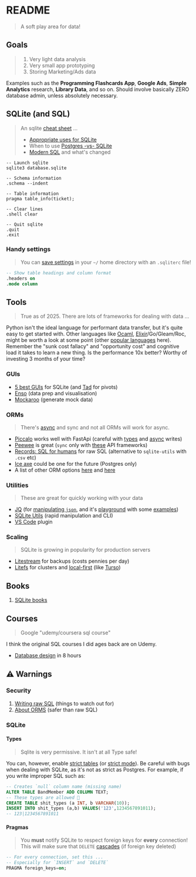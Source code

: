 # README

> A soft play area for data!

## Goals

> 1. Very light data analysis
> 2. Very small app prototyping
> 3. Storing Marketing/Ads data

Examples such as the **Programming Flashcards App**, **Google Ads**, **Simple Analytics** research, **Library Data**, and so on. Should involve basically ZERO database admin, unless absolutely necessary.


## SQLite (and SQL)

> An sqlite [cheat sheet](https://vhernando.github.io/sqlite3-cheat-sheet) ...
> - [Appropriate uses for SQLite](https://www.sqlite.org/whentouse.html)
> - When to use [Postgres -vs- SQLite](https://www.boltic.io/blog/postgresql-vs-sqlite)
> - [Modern SQL](https://modern-sql.com/) and what's changed

```terminal
-- Launch sqlite
sqlite3 database.sqlite

-- Schema information
.schema --indent

-- Table information
pragma table_info(ticket);

-- Clear lines
.shell clear

-- Quit sqlite
.quit
.exit
```

### Handy settings

> You can [save settings](https://stackoverflow.com/a/42910299) in your `~/` home directory with an `.sqliterc` file!

```sql
-- Show table headings and column format
.headers on
.mode column
```


## Tools

> True as of 2025. There are lots of frameworks for dealing with data ...

Python isn't the ideal language for performant data transfer, but it's quite easy to get started with. Other languages like [Ocaml](https://aantron.github.io/dream/), [Elixir](https://www.phoenixframework.org/)/Go/Gleam/Roc, might be worth a look at some point (other [popular languages](https://survey.stackoverflow.co/2024/technology) here). Remember the "sunk cost fallacy" and "opportunity cost" and cognitive load it takes to learn a new thing. Is the performance 10x better? Worthy of investing 3 months of your time?

### GUIs

- [5 best GUIs](https://turso.tech/blog/5-best-free-sqlite-gui) for SQLite (and [Tad](https://www.tadviewer.com/) for pivots)
- [Enso](https://help.enso.org/) (data prep and visualisation)
- [Mockaroo](https://www.mockaroo.com/) (generate mock data)

### ORMs

> There's [async](https://www.youtube.com/watch?v=GSiZkP7cI80) and sync and not all ORMs will work for async.

- [Piccalo](https://piccolo-orm.com/) works well with FastApi (careful with [types](https://github.com/piccolo-orm/piccolo/issues/1187) and [async](https://piccolo-orm.readthedocs.io/en/1.3.2/piccolo/tutorials/using_sqlite_and_asyncio_effectively.html) writes)
- [Peewee](https://docs.peewee-orm.com/en/latest/) is great (`sync` only with [these](https://docs.peewee-orm.com/en/latest/peewee/database.html#framework-integration) API frameworks)
- [Records: SQL for humans](https://github.com/kennethreitz/records) for raw SQL (alternative to `sqlite-utils` with `.csv` etc)
- [Ice axe](https://github.com/piercefreeman/iceaxe) could be one for the future (Postgres only)
- A list of other ORM options [here](https://github.com/grundic/awesome-python-models?tab=readme-ov-file#odm-orm-active-record) and [here](https://github.com/vajol/python-data-engineering-resources/blob/main/resources/orms-for-python.md#list-of-orms)


### Utilities

> These are great for quickly working with your data

- [JQ](https://jqlang.org/) (for [manipulating `json`](https://programminghistorian.org/en/lessons/json-and-jq), and it's [playground](https://play.jqlang.org/) with some [examples](https://programminghistorian.org/en/lessons/json-and-jq))
- [SQLite Utils](https://sqlite-utils.datasette.io/en/stable/) (rapid manipulation and CLI)
- [VS Code](https://marketplace.visualstudio.com/items?itemName=alexcvzz.vscode-sqlite) plugin

### Scaling

> SQLite is growing in popularity for production servers

- [Litestream](https://litestream.io/) for backups (costs pennies per day)
- [Litefs](https://github.com/superfly/litefs) for clusters and [local-first](https://fly.io/docs/litefs/) (like [Turso](https://turso.tech/))


## Books

1. [SQLite books](https://www.sqlite.org/books.html)

## Courses

> Google "udemy/coursera sql course"

I think the original SQL courses I did ages back are on Udemy.

- [Database design](https://www.youtube.com/playlist?list=PL_c9BZzLwBRK0Pc28IdvPQizD2mJlgoID) in 8 hours


## ⚠️ Warnings

### Security

1. [Writing raw SQL](https://www.youtube.com/watch?v=Cp3bXHYp-bY) (things to watch out for)
2. [About ORMS](https://www.fullstackpython.com/object-relational-mappers-orms.html) (safer than raw SQL)

### SQLite
#### Types

> Sqlite is very permissive.
> It isn't at all Type safe!

You can, however, enable [strict tables](https://www.sqlite.org/stricttables.html) (or [strict mode](https://sqlite.org/src/wiki?name=StrictMode)). Be careful with bugs when dealing with SQLite, as it's not as strict as Postgres. For example, if you write improper SQL such as:

```sql
-- Creates `null` column name (missing name) 
ALTER TABLE BandMember ADD COLUMN TEXT;
-- These types are allowed 🤦
CREATE TABLE shit_types (a INT, b VARCHAR(10));
INSERT INTO shit_types (a,b) VALUES('123',1234567891011);
-- 123|1234567891011
```

#### Pragmas

> You **must** notify SQLite to respect foreign keys for **every** connection!
> This will make sure that `DELETE` [cascades](https://www.techonthenet.com/sqlite/foreign_keys/foreign_delete.php) (if foreign key deleted)

```sql
-- For every connection, set this ...
-- Especially for `INSERT` and `DELETE`
PRAGMA foreign_keys=on;
```


